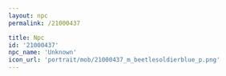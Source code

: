 ```yaml
---
layout: npc
permalink: /21000437

title: Npc
id: '21000437'
npc_name: 'Unknown'
icon_url: 'portrait/mob/21000437_m_beetlesoldierblue_p.png'
---
```

